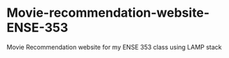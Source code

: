# Movie-recommendation-website-ENSE-353

Movie Recommendation website for my ENSE 353 class using LAMP stack
